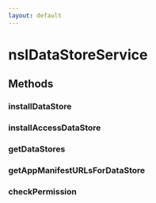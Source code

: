 ```yaml
---
layout: default
---
```


# nsIDataStoreService #

## Methods ##

### installDataStore ###

### installAccessDataStore ###

### getDataStores ###

### getAppManifestURLsForDataStore ###

### checkPermission ###
